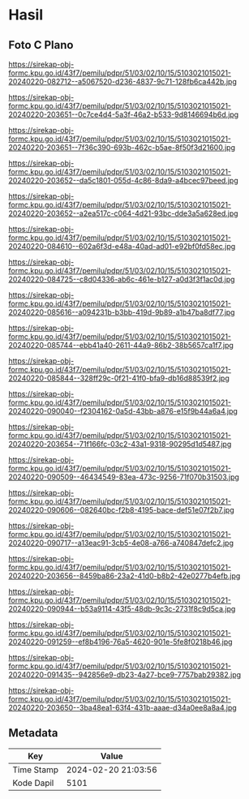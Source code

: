 # Hasil

## Foto C Plano

https://sirekap-obj-formc.kpu.go.id/43f7/pemilu/pdpr/51/03/02/10/15/5103021015021-20240220-082712--a5067520-d236-4837-9c71-128fb6ca442b.jpg

https://sirekap-obj-formc.kpu.go.id/43f7/pemilu/pdpr/51/03/02/10/15/5103021015021-20240220-203651--0c7ce4d4-5a3f-46a2-b533-9d8146694b6d.jpg

https://sirekap-obj-formc.kpu.go.id/43f7/pemilu/pdpr/51/03/02/10/15/5103021015021-20240220-203651--7f36c390-693b-462c-b5ae-8f50f3d21600.jpg

https://sirekap-obj-formc.kpu.go.id/43f7/pemilu/pdpr/51/03/02/10/15/5103021015021-20240220-203652--da5c1801-055d-4c86-8da9-a4bcec97beed.jpg

https://sirekap-obj-formc.kpu.go.id/43f7/pemilu/pdpr/51/03/02/10/15/5103021015021-20240220-203652--a2ea517c-c064-4d21-93bc-dde3a5a628ed.jpg

https://sirekap-obj-formc.kpu.go.id/43f7/pemilu/pdpr/51/03/02/10/15/5103021015021-20240220-084610--602a6f3d-e48a-40ad-ad01-e92bf0fd58ec.jpg

https://sirekap-obj-formc.kpu.go.id/43f7/pemilu/pdpr/51/03/02/10/15/5103021015021-20240220-084725--c8d04336-ab6c-461e-b127-a0d3f3f1ac0d.jpg

https://sirekap-obj-formc.kpu.go.id/43f7/pemilu/pdpr/51/03/02/10/15/5103021015021-20240220-085616--a094231b-b3bb-419d-9b89-a1b47ba8df77.jpg

https://sirekap-obj-formc.kpu.go.id/43f7/pemilu/pdpr/51/03/02/10/15/5103021015021-20240220-085744--ebb41a40-2611-44a9-86b2-38b5657ca1f7.jpg

https://sirekap-obj-formc.kpu.go.id/43f7/pemilu/pdpr/51/03/02/10/15/5103021015021-20240220-085844--328ff29c-0f21-41f0-bfa9-db16d88539f2.jpg

https://sirekap-obj-formc.kpu.go.id/43f7/pemilu/pdpr/51/03/02/10/15/5103021015021-20240220-090040--f2304162-0a5d-43bb-a876-e15f9b44a6a4.jpg

https://sirekap-obj-formc.kpu.go.id/43f7/pemilu/pdpr/51/03/02/10/15/5103021015021-20240220-203654--71f166fc-03c2-43a1-9318-90295d1d5487.jpg

https://sirekap-obj-formc.kpu.go.id/43f7/pemilu/pdpr/51/03/02/10/15/5103021015021-20240220-090509--46434549-83ea-473c-9256-71f070b31503.jpg

https://sirekap-obj-formc.kpu.go.id/43f7/pemilu/pdpr/51/03/02/10/15/5103021015021-20240220-090606--082640bc-f2b8-4195-bace-def51e07f2b7.jpg

https://sirekap-obj-formc.kpu.go.id/43f7/pemilu/pdpr/51/03/02/10/15/5103021015021-20240220-090717--a13eac91-3cb5-4e08-a766-a740847defc2.jpg

https://sirekap-obj-formc.kpu.go.id/43f7/pemilu/pdpr/51/03/02/10/15/5103021015021-20240220-203656--8459ba86-23a2-41d0-b8b2-42e0277b4efb.jpg

https://sirekap-obj-formc.kpu.go.id/43f7/pemilu/pdpr/51/03/02/10/15/5103021015021-20240220-090944--b53a9114-43f5-48db-9c3c-2731f8c9d5ca.jpg

https://sirekap-obj-formc.kpu.go.id/43f7/pemilu/pdpr/51/03/02/10/15/5103021015021-20240220-091259--ef8b4196-76a5-4620-901e-5fe8f0218b46.jpg

https://sirekap-obj-formc.kpu.go.id/43f7/pemilu/pdpr/51/03/02/10/15/5103021015021-20240220-091435--942856e9-db23-4a27-bce9-7757bab29382.jpg

https://sirekap-obj-formc.kpu.go.id/43f7/pemilu/pdpr/51/03/02/10/15/5103021015021-20240220-203650--3ba48ea1-63f4-431b-aaae-d34a0ee8a8a4.jpg


## Metadata

| Key        | Value               |
| ---------- | ------------------- |
| Time Stamp | 2024-02-20 21:03:56 |
| Kode Dapil | 5101                |



